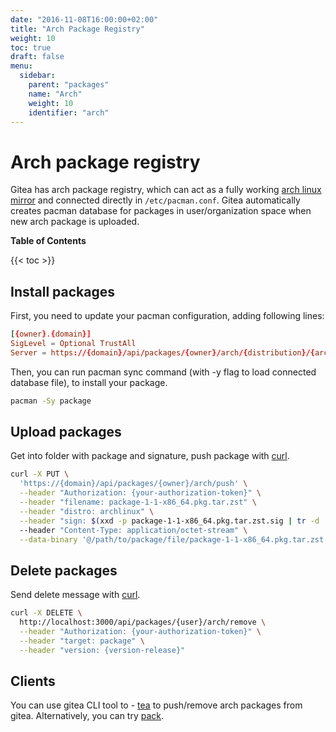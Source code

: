 ```yaml
---
date: "2016-11-08T16:00:00+02:00"
title: "Arch Package Registry"
weight: 10
toc: true
draft: false
menu:
  sidebar:
    parent: "packages"
    name: "Arch"
    weight: 10
    identifier: "arch"
---
```


# Arch package registry

Gitea has arch package registry, which can act as a fully working [arch linux mirror](https://wiki.archlinux.org/title/mirrors) and connected directly in `/etc/pacman.conf`. Gitea automatically creates pacman database for packages in user/organization space when new arch package is uploaded.

**Table of Contents**

{{< toc >}}

## Install packages

First, you need to update your pacman configuration, adding following lines:

```conf
[{owner}.{domain}]
SigLevel = Optional TrustAll
Server = https://{domain}/api/packages/{owner}/arch/{distribution}/{architecture}
```

Then, you can run pacman sync command (with -y flag to load connected database file), to install your package.

```sh
pacman -Sy package
```

## Upload packages

Get into folder with package and signature, push package with [curl](https://curl.se/).

```sh
curl -X PUT \
  'https://{domain}/api/packages/{owner}/arch/push' \
  --header "Authorization: {your-authorization-token}" \
  --header "filename: package-1-1-x86_64.pkg.tar.zst" \
  --header "distro: archlinux" \
  --header "sign: $(xxd -p package-1-1-x86_64.pkg.tar.zst.sig | tr -d '\n')"
  --header "Content-Type: application/octet-stream" \
  --data-binary '@/path/to/package/file/package-1-1-x86_64.pkg.tar.zst'
```

## Delete packages

Send delete message with [curl](https://curl.se/).

```sh
curl -X DELETE \
  http://localhost:3000/api/packages/{user}/arch/remove \
  --header "Authorization: {your-authorization-token}" \
  --header "target: package" \
  --header "version: {version-release}"
```

## Clients

You can use gitea CLI tool to - [tea](https://gitea.com/gitea/tea) to push/remove arch packages from gitea. Alternatively, you can try [pack](https://fmnx.su/core/pack).
